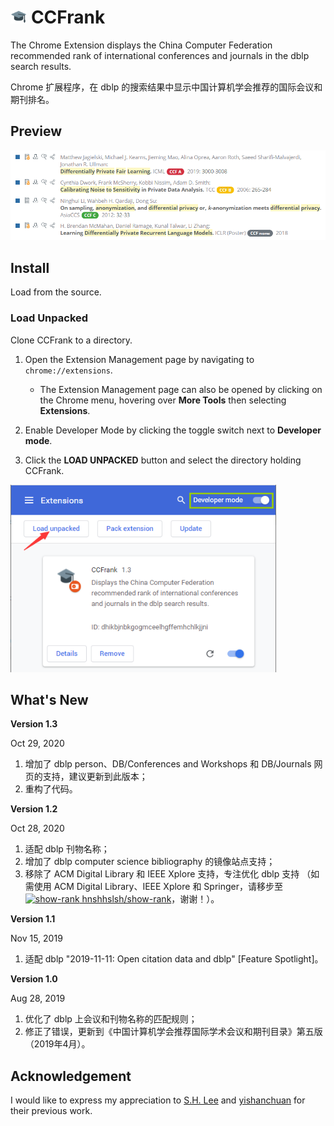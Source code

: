 # <img src="./icon/32x32.png" height="21px" alt=""> CCFrank

The Chrome Extension displays the China Computer Federation recommended rank of international conferences and journals in the dblp search results.

Chrome 扩展程序，在 dblp 的搜索结果中显示中国计算机学会推荐的国际会议和期刊排名。

## Preview

![CCFrank on dblp](./img/dblp.png)


## Install

Load from the source.

### Load Unpacked

Clone CCFrank to a directory.

1. Open the Extension Management page by navigating to `chrome://extensions`.
    
    - The Extension Management page can also be opened by clicking on the Chrome menu, hovering over **More Tools** then selecting **Extensions**.

2. Enable Developer Mode by clicking the toggle switch next to **Developer mode**.

3. Click the **LOAD UNPACKED** button and select the directory holding CCFrank.

<img src="./img/load_unpacked.png" height="300" alt="Load Extension">

## What's New

**Version 1.3**

Oct 29, 2020

1. 增加了 dblp person、DB/Conferences and Workshops 和 DB/Journals 网页的支持，建议更新到此版本；
2. 重构了代码。

**Version 1.2**

Oct 28, 2020

1. 适配 dblp 刊物名称；
2. 增加了 dblp computer science bibliography 的镜像站点支持；
3. 移除了 ACM Digital Library 和 IEEE Xplore 支持，专注优化 dblp 支持
（如需使用 ACM Digital Library、IEEE Xplore 和 Springer，请移步至 [![show-rank](https://raw.githubusercontent.com/hnshhslsh/show-rank/master/logo/16x16.png) hnshhslsh/show-rank](https://github.com/hnshhslsh/show-rank)，谢谢！）。

**Version 1.1**

Nov 15, 2019

1. 适配 dblp "2019-11-11: Open citation data and dblp" [Feature Spotlight]。

**Version 1.0**

Aug 28, 2019

1. 优化了 dblp 上会议和刊物名称的匹配规则；
2. 修正了错误，更新到《中国计算机学会推荐国际学术会议和期刊目录》第五版（2019年4月）。

## Acknowledgement

I would like to express my appreciation to [S.H. Lee](https://github.com/hnshhslsh) and [yishanchuan](https://github.com/yishanchuan) for their previous work.
